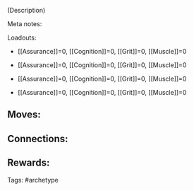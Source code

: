(Description)

Meta notes:

Loadouts:

- [[Assurance]]=0, [[Cognition]]=0, [[Grit]]=0, [[Muscle]]=0
    
- [[Assurance]]=0, [[Cognition]]=0, [[Grit]]=0, [[Muscle]]=0
    
- [[Assurance]]=0, [[Cognition]]=0, [[Grit]]=0, [[Muscle]]=0
    
- [[Assurance]]=0, [[Cognition]]=0, [[Grit]]=0, [[Muscle]]=0

Moves:
- 

Connections:
- 

Rewards:
- 

Tags:
#archetype
